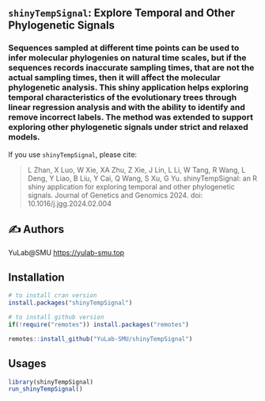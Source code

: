 
<!-- To modify Package/Title/Description/Authors fields, edit the DESCRIPTION file -->

## `shinyTempSignal`: Explore Temporal and Other Phylogenetic Signals

### Sequences sampled at different time points can be used to infer molecular phylogenies on natural time scales, but if the sequences records inaccurate sampling times, that are not the actual sampling times, then it will affect the molecular phylogenetic analysis. This shiny application helps exploring temporal characteristics of the evolutionary trees through linear regression analysis and with the ability to identify and remove incorrect labels. The method was extended to support exploring other phylogenetic signals under strict and relaxed models.

If you use `shinyTempSignal`, please cite:

<!-- Modify this by editing the file: inst/CITATION  -->

> L Zhan, X Luo, W Xie, XA Zhu, Z Xie, J Lin, L Li, W Tang, R Wang, L
> Deng, Y Liao, B Liu, Y Cai, Q Wang, S Xu, G Yu. shinyTempSignal: an R
> shiny application for exploring temporal and other phylogenetic
> signals. Journal of Genetics and Genomics 2024. doi:
> 10.1016/j.jgg.2024.02.004

## :writing_hand: Authors

YuLab@SMU <https://yulab-smu.top>

## Installation

``` r
# to install cran version
install.packages("shinyTempSignal")

# to install github version
if(!require("remotes")) install.packages("remotes")

remotes::install_github("YuLab-SMU/shinyTempSignal")
```

## Usages

``` r
library(shinyTempSignal)
run_shinyTempSignal()
```

<br>
